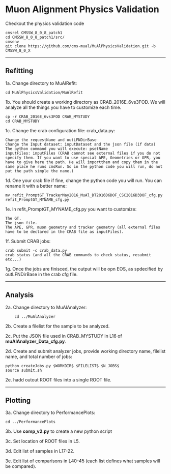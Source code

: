 # Muon Alignment Physics Validation

Checkout the physics validation code

    cmsrel CMSSW_8_0_8_patch1
    cd CMSSW_8_0_8_patch1/src/
    cmsenv
    git clone https://github.com/cms-mual/MuAlPhysicsValidation.git -b CMSSW_8_0_X

---
## Refitting

1a. Change directory to MuAlRefit:

    cd MuAlPhysicsValidation/MuAlRefit

1b. You should create a working directory as CRAB_2016E_6vs3FOD. We will analyze all the things you have to customize each time.

    cp -r CRAB_2016E_6vs3FOD CRAB_MYSTUDY
    cd CRAB_MYSTUDY

1c. Change the crab configuration file: crab_data.py:

    Change the requestName and outLFNDirBase 
    Change the Input dataset: inputDataset and the json file (if data)
    The python command you will execute: psetName
    inputFiles: inputFiles (CRAB cannot see external files if you do not specify them. If you want to use special APE, Geometries or GPR, you have to give here the path. He will importthem and copy them in the same place he runs cmsRun. So in the python code you will run, do not put the path simple the name.)

1d. One your crab file if fine, change the python code you will run. You can rename it with a better name:

    mv refit_PromptGT_TrackerMay2016_MuAl_DT2016D6DOF_CSC2016D3DOF_cfg.py refit_PromptGT_MYNAME_cfg.py
 
1e. In refit_PromptGT_MYNAME_cfg.py you want to customize:

    The GT.
    The json file.
    The APE, GPR, muon geometry and tracker geometry (all external files have to be declared in the CRAB file as inputFiles).

1f. Submit CRAB jobs:

    crab submit -c crab_data.py
    crab status (and all the CRAB commands to check status, resubmit etc...)

1g. Once the jobs are finisced, the output will be opn EOS, as spdecified by outLFNDirBase in the crab cfg file.

---
## Analysis

2a. Change directory to MuAlAnalyzer:

        cd ../MuAlAnalyzer

2b. Create a filelist for the sample to be analyzed.

2c. Put the JSON file used in CRAB_MYSTUDY in L16 of **muAlAnalyzer_Data_cfg.py**.

2d. Create and submit analyzer jobs, provide working directory name, filelist name, and total number of jobs:

    python createJobs.py $WORKDIR$ $FILELIST$ $N_JOBS$
    source submit.sh
    
2e. hadd outout ROOT files into a single ROOT file.

---
## Plotting

3a. Change directory to PerformancePlots:

    cd ../PerformancePlots

3b. Use **comp_v2.py** to create a new python script

3c. Set location of ROOT files in L5.

3d. Edit list of samples in L17-22.

3e. Edit list of comparisons in L40-45 (each list defines what samples will be compared).
